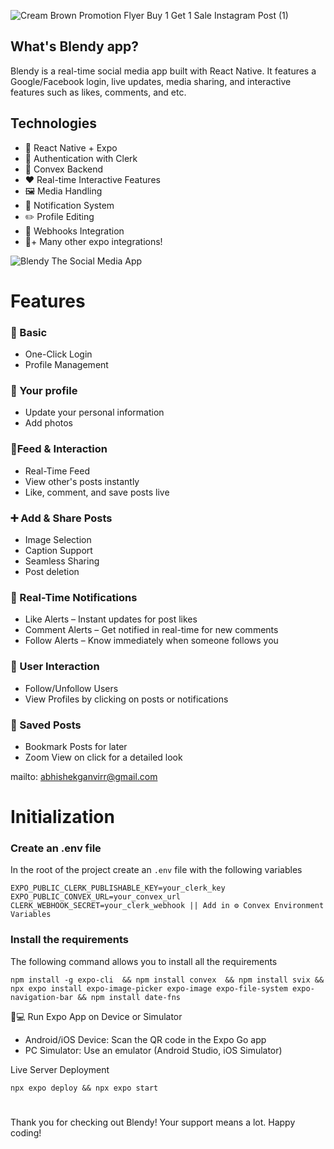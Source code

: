 ![Cream Brown Promotion Flyer Buy 1 Get 1 Sale Instagram Post (1)](https://github.com/user-attachments/assets/00ff6c38-464c-419b-8eb0-2d13397fe3f0)

## What's Blendy app?
Blendy is a real-time social media app built with React Native. It features a Google/Facebook login, live updates, media sharing, and interactive features such as likes, comments, and etc.
<br>
## Technologies
- 🚀 React Native + Expo 
- 🔐 Authentication with Clerk 
- 🔄 Convex Backend 
- ❤️ Real-time Interactive Features
- 🖼️ Media Handling 
- 🔔 Notification System
- ✏️ Profile Editing 
- 🔄 Webhooks Integration 
- 🎈+ Many other expo integrations!

  
![Blendy  The Social Media App](https://github.com/user-attachments/assets/eb7d7d15-6f1a-49a4-9dc1-31c32945b162)
# Features
### 👀 Basic
- One-Click Login
- Profile Management

### 💁 Your profile
- Update your personal information
- Add photos

### 📱Feed & Interaction
- Real-Time Feed
- View other's posts instantly
- Like, comment, and save posts live

### ➕ Add & Share Posts 
- Image Selection
- Caption Support
- Seamless Sharing
- Post deletion

### 🔔 Real-Time Notifications
- Like Alerts – Instant updates for post likes
- Comment Alerts – Get notified in real-time for new comments
- Follow Alerts – Know immediately when someone follows you

### 👯 User Interaction
- Follow/Unfollow Users
- View Profiles by clicking on posts or notifications

### 🔗 Saved Posts
- Bookmark Posts for later
- Zoom View on click for a detailed look

mailto: abhishekganvirr@gmail.com

# Initialization

### Create an .env file
In the root of the project create an `.env` file with the following variables
```
EXPO_PUBLIC_CLERK_PUBLISHABLE_KEY=your_clerk_key
EXPO_PUBLIC_CONVEX_URL=your_convex_url
CLERK_WEBHOOK_SECRET=your_clerk_webhook || Add in ⚙️ Convex Environment Variables
```

### Install the requirements
The following command allows you to install all the requirements 

```
npm install -g expo-cli  && npm install convex  && npm install svix && npx expo install expo-image-picker expo-image expo-file-system expo-navigation-bar && npm install date-fns
```
 📲💻 Run Expo App on Device or Simulator
- Android/iOS Device: Scan the QR code in the Expo Go app
- PC Simulator: Use an emulator (Android Studio, iOS Simulator)

Live Server Deployment
```
npx expo deploy && npx expo start
```
#
Thank you for checking out Blendy! Your support means a lot. Happy coding! 
